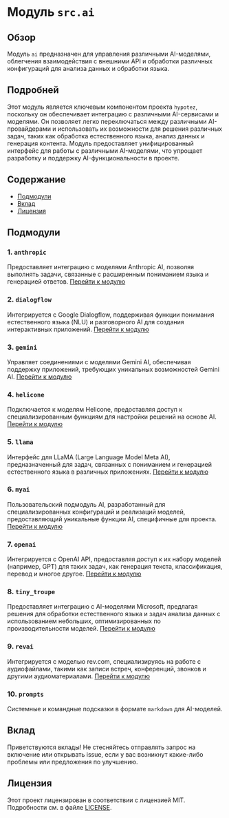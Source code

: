 # Модуль `src.ai`

## Обзор

Модуль `ai` предназначен для управления различными AI-моделями, облегчения взаимодействия с внешними API и обработки различных конфигураций для анализа данных и обработки языка.

## Подробней

Этот модуль является ключевым компонентом проекта `hypotez`, поскольку он обеспечивает интеграцию с различными AI-сервисами и моделями. Он позволяет легко переключаться между различными AI-провайдерами и использовать их возможности для решения различных задач, таких как обработка естественного языка, анализ данных и генерация контента. Модуль предоставляет унифицированный интерфейс для работы с различными AI-моделями, что упрощает разработку и поддержку AI-функциональности в проекте.

## Содержание

- [Подмодули](#подмодули)
- [Вклад](#вклад)
- [Лицензия](#лицензия)

## Подмодули

### 1. `anthropic`

Предоставляет интеграцию с моделями Anthropic AI, позволяя выполнять задачи, связанные с расширенным пониманием языка и генерацией ответов.
[Перейти к модулю](https://github.com/hypo69/hypo/blob/master/src/ai/anthropic/README.MD)

### 2. `dialogflow`

Интегрируется с Google Dialogflow, поддерживая функции понимания естественного языка (NLU) и разговорного AI для создания интерактивных приложений.
[Перейти к модулю](https://github.com/hypo69/hypo/blob/master/src/ai/dialogflow/README.MD)

### 3. `gemini`

Управляет соединениями с моделями Gemini AI, обеспечивая поддержку приложений, требующих уникальных возможностей Gemini AI.
[Перейти к модулю](https://github.com/hypo69/hypo/blob/master/src/ai/gemini/README.MD)

### 4. `helicone`

Подключается к моделям Helicone, предоставляя доступ к специализированным функциям для настройки решений на основе AI.
[Перейти к модулю](https://github.com/hypo69/hypo/blob/master/src/ai/helicone/README.MD)

### 5. `llama`

Интерфейс для LLaMA (Large Language Model Meta AI), предназначенный для задач, связанных с пониманием и генерацией естественного языка в различных приложениях.
[Перейти к модулю](https://github.com/hypo69/hypo/blob/master/src/ai/llama/README.MD)

### 6. `myai`

Пользовательский подмодуль AI, разработанный для специализированных конфигураций и реализаций моделей, предоставляющий уникальные функции AI, специфичные для проекта.
[Перейти к модулю](https://github.com/hypo69/hypo/blob/master/src/ai/myai/README.MD)

### 7. `openai`

Интегрируется с OpenAI API, предоставляя доступ к их набору моделей (например, GPT) для таких задач, как генерация текста, классификация, перевод и многое другое.
[Перейти к модулю](https://github.com/hypo69/hypo/blob/master/src/ai/openai/README.MD)

### 8. `tiny_troupe`

Предоставляет интеграцию с AI-моделями Microsoft, предлагая решения для обработки естественного языка и задач анализа данных с использованием небольших, оптимизированных по производительности моделей.
[Перейти к модулю](https://github.com/hypo69/hypo/blob/master/src/ai/tiny_troupe/README.MD)

### 9. `revai`

Интегрируется с моделью rev.com, специализируясь на работе с аудиофайлами, такими как записи встреч, конференций, звонков и другими аудиоматериалами.
[Перейти к модулю](https://github.com/hypo69/hypo/blob/master/src/ai/revai/README.MD)

### 10. `prompts`

Системные и командные подсказки в формате `markdown` для AI-моделей.

## Вклад

Приветствуются вклады! Не стесняйтесь отправлять запрос на включение или открывать issue, если у вас возникнут какие-либо проблемы или предложения по улучшению.

## Лицензия

Этот проект лицензирован в соответствии с лицензией MIT. Подробности см. в файле [LICENSE](../../LICENSE).
